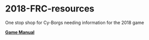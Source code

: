 # 2018-FRC-resources
One stop shop for Cy-Borgs needing information for the 2018 game

**[Game Manual](../master/2018FRCGameSeasonManual.pdf)**
